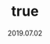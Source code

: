 ---
wip: "True"
id: "26745"
title:
  de: "Vergilbte Glaucusleder-Karte"
  en: "Timeworn Zonureskin Map"
  fr: "Vieille carte en peau de glaucus"
  ja: "古ぼけた地図G12"
  cn: "陈旧的缠尾蛟革地图"
  ko: "12등급 오래된 지도"
layout: treasuremap
page_type: guide
categories: "treasuremap"
instanceType: "treasuremap"
date: "2019.07.02"
patchNumber: "5.0"
patchName: "Shadowbringers"
expac: "shb"
image: "/assets/img/content/klassen/Chocobo.webp"
terms:
    - term: "TreasureMaps"
    - term: "Shadowbringers"
sortid: 18
order: 18
plvl: 80
slug: "vergilbte_glaucusleder_karte"
maxpartysize: 8
treasuredungeons:
  - name: "The Dungeons of Lyhe Ghiah"
  - name: "the Shifting Oubliettes of Lyhe Ghiah"
zones:
  - zonename: "Lakeland"
    fullimage: "/assets/img/treasuremaps/Vergilbte Glaucusleder-Karte/Seenland.webp"
    subimage:
      - "/assets/img/treasuremaps/Vergilbte Glaucusleder-Karte/Seenland/A.webp"
      - "/assets/img/treasuremaps/Vergilbte Glaucusleder-Karte/Seenland/B.webp"
      - "/assets/img/treasuremaps/Vergilbte Glaucusleder-Karte/Seenland/C.webp"
      - "/assets/img/treasuremaps/Vergilbte Glaucusleder-Karte/Seenland/D.webp"
      - "/assets/img/treasuremaps/Vergilbte Glaucusleder-Karte/Seenland/E.webp"
      - "/assets/img/treasuremaps/Vergilbte Glaucusleder-Karte/Seenland/F.webp"
      - "/assets/img/treasuremaps/Vergilbte Glaucusleder-Karte/Seenland/G.webp"
      - "/assets/img/treasuremaps/Vergilbte Glaucusleder-Karte/Seenland/H.webp"
  - zonename: "Kholusia"
    fullimage: "/assets/img/treasuremaps/Vergilbte Glaucusleder-Karte/Kholusia.webp"
    subimage:
      - "/assets/img/treasuremaps/Vergilbte Glaucusleder-Karte/Kholusia/A.webp"
      - "/assets/img/treasuremaps/Vergilbte Glaucusleder-Karte/Kholusia/B.webp"
      - "/assets/img/treasuremaps/Vergilbte Glaucusleder-Karte/Kholusia/C.webp"
      - "/assets/img/treasuremaps/Vergilbte Glaucusleder-Karte/Kholusia/D.webp"
      - "/assets/img/treasuremaps/Vergilbte Glaucusleder-Karte/Kholusia/E.webp"
      - "/assets/img/treasuremaps/Vergilbte Glaucusleder-Karte/Kholusia/F.webp"
      - "/assets/img/treasuremaps/Vergilbte Glaucusleder-Karte/Kholusia/G.webp"
      - "/assets/img/treasuremaps/Vergilbte Glaucusleder-Karte/Kholusia/H.webp"
  - zonename: "Amh Araeng"
    fullimage: "/assets/img/treasuremaps/Vergilbte Glaucusleder-Karte/Amh Araeng.webp"
    subimage:
      - "/assets/img/treasuremaps/Vergilbte Glaucusleder-Karte/Amh Araeng/A.webp"
      - "/assets/img/treasuremaps/Vergilbte Glaucusleder-Karte/Amh Araeng/B.webp"
      - "/assets/img/treasuremaps/Vergilbte Glaucusleder-Karte/Amh Araeng/C.webp"
      - "/assets/img/treasuremaps/Vergilbte Glaucusleder-Karte/Amh Araeng/D.webp"
      - "/assets/img/treasuremaps/Vergilbte Glaucusleder-Karte/Amh Araeng/E.webp"
      - "/assets/img/treasuremaps/Vergilbte Glaucusleder-Karte/Amh Araeng/F.webp"
      - "/assets/img/treasuremaps/Vergilbte Glaucusleder-Karte/Amh Araeng/G.webp"
      - "/assets/img/treasuremaps/Vergilbte Glaucusleder-Karte/Amh Araeng/H.webp"
  - zonename: "Il Mheg"
    fullimage: "/assets/img/treasuremaps/Vergilbte Glaucusleder-Karte/Il Mheg.webp"
    subimage:
      - "/assets/img/treasuremaps/Vergilbte Glaucusleder-Karte/Il Mheg/A.webp"
      - "/assets/img/treasuremaps/Vergilbte Glaucusleder-Karte/Il Mheg/B.webp"
      - "/assets/img/treasuremaps/Vergilbte Glaucusleder-Karte/Il Mheg/C.webp"
      - "/assets/img/treasuremaps/Vergilbte Glaucusleder-Karte/Il Mheg/D.webp"
      - "/assets/img/treasuremaps/Vergilbte Glaucusleder-Karte/Il Mheg/E.webp"
      - "/assets/img/treasuremaps/Vergilbte Glaucusleder-Karte/Il Mheg/F.webp"
      - "/assets/img/treasuremaps/Vergilbte Glaucusleder-Karte/Il Mheg/G.webp"
      - "/assets/img/treasuremaps/Vergilbte Glaucusleder-Karte/Il Mheg/H.webp"
  - zonename: "The Rak'tika Greatwood"
    fullimage: "/assets/img/treasuremaps/Vergilbte Glaucusleder-Karte/Der Große Wald Rak'tika.webp"
    subimage:
      - "/assets/img/treasuremaps/Vergilbte Glaucusleder-Karte/Der Große Wald Rak'tika/A.webp"
      - "/assets/img/treasuremaps/Vergilbte Glaucusleder-Karte/Der Große Wald Rak'tika/B.webp"
      - "/assets/img/treasuremaps/Vergilbte Glaucusleder-Karte/Der Große Wald Rak'tika/C.webp"
      - "/assets/img/treasuremaps/Vergilbte Glaucusleder-Karte/Der Große Wald Rak'tika/D.webp"
      - "/assets/img/treasuremaps/Vergilbte Glaucusleder-Karte/Der Große Wald Rak'tika/E.webp"
      - "/assets/img/treasuremaps/Vergilbte Glaucusleder-Karte/Der Große Wald Rak'tika/F.webp"
      - "/assets/img/treasuremaps/Vergilbte Glaucusleder-Karte/Der Große Wald Rak'tika/G.webp"
      - "/assets/img/treasuremaps/Vergilbte Glaucusleder-Karte/Der Große Wald Rak'tika/H.webp"
  - zonename: "The Tempest"
    fullimage: "/assets/img/treasuremaps/Vergilbte Glaucusleder-Karte/Tempest.webp"
    subimage:
      - "/assets/img/treasuremaps/Vergilbte Glaucusleder-Karte/Tempest/A.webp"
      - "/assets/img/treasuremaps/Vergilbte Glaucusleder-Karte/Tempest/B.webp"
      - "/assets/img/treasuremaps/Vergilbte Glaucusleder-Karte/Tempest/C.webp"
      - "/assets/img/treasuremaps/Vergilbte Glaucusleder-Karte/Tempest/D.webp"
      - "/assets/img/treasuremaps/Vergilbte Glaucusleder-Karte/Tempest/E.webp"
      - "/assets/img/treasuremaps/Vergilbte Glaucusleder-Karte/Tempest/F.webp"
      - "/assets/img/treasuremaps/Vergilbte Glaucusleder-Karte/Tempest/G.webp"
      - "/assets/img/treasuremaps/Vergilbte Glaucusleder-Karte/Tempest/H.webp"
---